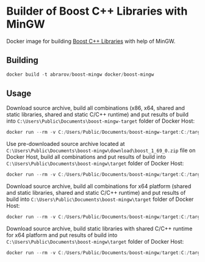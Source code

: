 # Builder of Boost C++ Libraries with MinGW

Docker image for building [Boost C++ Libraries](http://www.boost.org/) with help of MinGW.

## Building

```powershell
docker build -t abrarov/boost-mingw docker/boost-mingw
```

## Usage

Download source archive, build all combinations (x86, x64, shared and static libraries, shared and static C/C++ runtime) 
and put results of build into `C:\Users\Public\Documents\boost-mingw-target` folder of Docker Host:  

```powershell
docker run --rm -v C:/Users/Public/Documents/boost-mingw-target:C:/target abrarov/boost-mingw
```
 
Use pre-downloaded source archive located at `C:\Users\Public\Documents\boost-mingw\download\boost_1_69_0.zip` file 
on Docker Host, build all combinations and put results of build into `C:\Users\Public\Documents\boost-mingw\target` 
folder of Docker Host:
 
```powershell
docker run --rm -v C:/Users/Public/Documents/boost-mingw/target:C:/target -v C:/Users/Public/Documents/boost-mingw/download/boost_1_69_0.zip:C:/download/boost_1_69_0.zip abrarov/boost-mingw
```

Download source archive, build all combinations for x64 platform (shared and static libraries, shared and static C/C++ runtime) 
and put results of build into `C:\Users\Public\Documents\boost-mingw\target` folder of Docker Host:

```powershell
docker run --rm -v C:/Users/Public/Documents/boost-mingw/target:C:/target -e BOOST_ADDRESS_MODEL=64 abrarov/boost-mingw
```

Download source archive, build static libraries with shared C/C++ runtime for x64 platform and put results of build into 
`C:\Users\Public\Documents\boost-mingw\target` folder of Docker Host:

```powershell
docker run --rm -v C:/Users/Public/Documents/boost-mingw/target:C:/target -e BOOST_ADDRESS_MODEL=64 -e BOOST_LINKAGE=static -e BOOST_RUNTIME_LINKAGE=shared abrarov/boost-mingw
```
